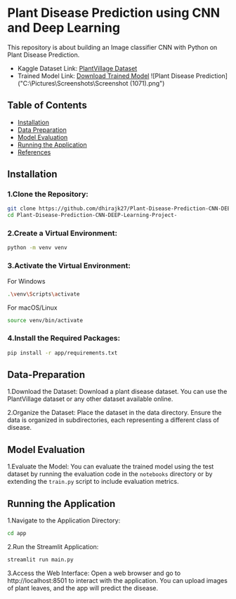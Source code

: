 
# Plant Disease Prediction using CNN and Deep Learning

This repository is about building an Image classifier CNN with Python on Plant Disease Prediction.

- Kaggle Dataset Link: [PlantVillage Dataset](https://www.kaggle.com/datasets/abdallahalidev/plantvillage-dataset)
- Trained Model Link: [Download Trained Model](https://drive.google.com/file/d/1rKh-IElSdHTqax7XdfSdZTn-r8T_qWPf/view?usp=drive_link)
![Plant Disease Prediction]("C:\Pictures\Screenshots\Screenshot (1071).png")
## Table of Contents
- [Installation](#installation)
- [Data Preparation](#data-preparation)
- [Model Evaluation](#model-evaluation)
- [Running the Application](#running-the-application)
- [References](#references)

## Installation

### 1.Clone the Repository:
```bash
git clone https://github.com/dhirajk27/Plant-Disease-Prediction-CNN-DEEP-Learning-Project-.git
cd Plant-Disease-Prediction-CNN-DEEP-Learning-Project-
```

### 2.Create a Virtual Environment:
```bash
python -m venv venv
```

### 3.Activate the Virtual Environment:
For Windows
```bash
.\venv\Scripts\activate
```
For macOS/Linux
```bash
source venv/bin/activate
```

### 4.Install the Required Packages:
```bash 
pip install -r app/requirements.txt
```

## Data-Preparation
1.Download the Dataset:
Download a plant disease dataset. You can use the PlantVillage dataset or any other dataset available online.

2.Organize the Dataset:
Place the dataset in the data directory. Ensure the data is organized in subdirectories, each representing a different class of disease.

## Model Evaluation

1.Evaluate the Model:
You can evaluate the trained model using the test dataset by running the evaluation code in the `notebooks` directory or by extending the `train.py` script to include evaluation metrics.

## Running the Application

1.Navigate to the Application Directory:
```bash
cd app
```

2.Run the Streamlit Application:
```bash
streamlit run main.py
```

3.Access the Web Interface:
Open a web browser and go to http://localhost:8501 to interact with the application. You can upload images of plant leaves, and the app will predict the disease.

